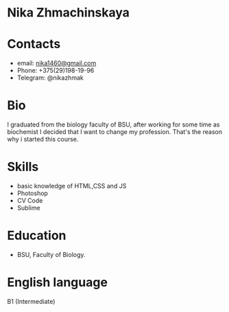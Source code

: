 # Nika Zhmachinskaya
# Contacts
* email: nika1460@gmail.com
* Phone: +375(29)198-19-96 
* Telegram: @nikazhmak
# Bio
  I graduated from the biology faculty of BSU, after working for some time as biochemist I decided that I want to change my profession. That's the reason why i started this course.

    
# Skills 
* basic knowledge of HTML,CSS and JS
* Photoshop 
* CV Code
* Sublime

# Education
* BSU, Faculty of Biology.

# English language

 B1 (Intermediate)




